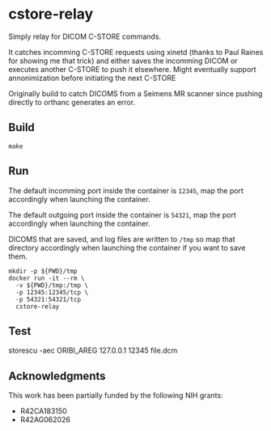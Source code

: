 # cstore-relay

Simply relay for DICOM C-STORE commands.  

It catches incomming C-STORE requests using xinetd (thanks to Paul Raines for showing me that trick) and either saves the incomming DICOM or executes another C-STORE to push it elsewhere.  Might eventually support annonimization before initiating the next C-STORE

Originally build to catch DICOMS from a Seimens MR scanner since pushing directly to orthanc generates an error.

## Build

`make`

## Run

The default incomming port inside the container is `12345`, map the port accordingly when launching the container.

The default outgoing port inside the container is `54321`, map the port accordingly when launching the container.

DICOMS that are saved, and log files are written to `/tmp` so map that directory accordingly when launching the container if you want to save them.

```
mkdir -p ${PWD}/tmp
docker run -it --rm \
  -v ${PWD}/tmp:/tmp \
  -p 12345:12345/tcp \
  -p 54321:54321/tcp
  cstore-relay
```

## Test

storescu -aec ORIBI_AREG 127.0.0.1 12345 file.dcm

## Acknowledgments

This work has been partially funded by the following NIH grants:
- R42CA183150
- R42AG062026



